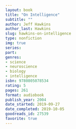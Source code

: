 ```yaml
---
layout: book
title: "On Intelligence"
subtitle: ""
author: Jeff Hawkins
author_last: Hawkins
slug: hawkins-on-intelligence
type: nonfiction
img: true
series: 
part: 
genres:
- science
- neuroscience
- biology
- intelligence
isbn: 9780805078534
rating: 5
pages: 261
format: audiobook
publish_year: 2004
date_started: 2019-09-27
date_completed: 2019-10-05
goodreads_id: 27539
favorite: true
---
```


